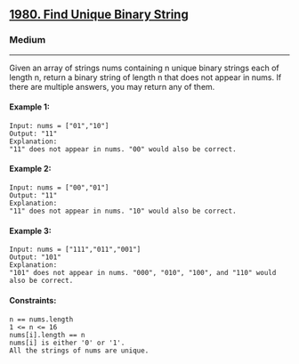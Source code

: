 [1980. Find Unique Binary String](https://leetcode.com/problems/find-unique-binary-string/?envType=daily-question&envId=2025-02-20)
---------------------------------------------------------------------------------------------------------------------------------------------

### Medium
---------------------------------------------------------------------------------------------------------------------------------------------

Given an array of strings nums containing n unique binary strings each of 
length n, return a binary string of length n that does not appear in nums. 
If there are multiple answers, you may return any of them.

#### Example 1:
```
Input: nums = ["01","10"]
Output: "11"
Explanation: 
"11" does not appear in nums. "00" would also be correct.
```
#### Example 2:
```
Input: nums = ["00","01"]
Output: "11"
Explanation: 
"11" does not appear in nums. "10" would also be correct.
```
#### Example 3:
```
Input: nums = ["111","011","001"]
Output: "101"
Explanation: 
"101" does not appear in nums. "000", "010", "100", and "110" would also be correct.
```
#### Constraints:
```
n == nums.length
1 <= n <= 16
nums[i].length == n
nums[i] is either '0' or '1'.
All the strings of nums are unique.
```
